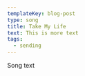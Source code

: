 ```yaml
---
templateKey: blog-post
type: song
title: Take My Life
text: This is more text
tags:
  - sending
---
```

Song text
